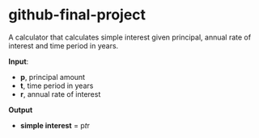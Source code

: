 # github-final-project

A calculator that calculates simple interest given principal, annual rate of interest and time period in years.

**Input**:
*    **p**, principal amount
*    **t**, time period in years
*    **r**, annual rate of interest

**Output**
*    **simple interest** = p*t*r
